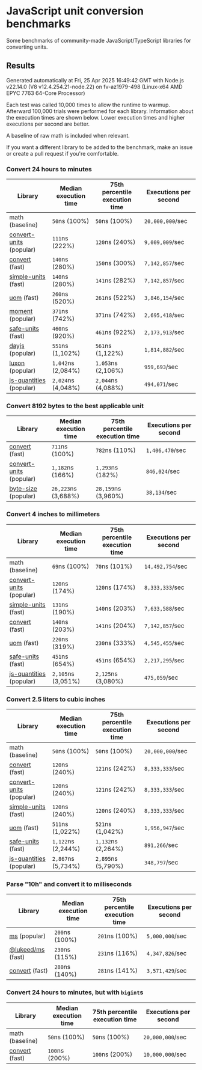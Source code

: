 # JavaScript unit conversion benchmarks

Some benchmarks of community-made JavaScript/TypeScript libraries for converting units.

## Results

<!-- beginblock(results) -->

Generated automatically at Fri, 25 Apr 2025 16:49:42 GMT with Node.js v22.14.0 (V8 v12.4.254.21-node.22) on fv-az1979-498 (Linux-x64 AMD EPYC 7763 64-Core Processor)

Each test was called 10,000 times to allow the runtime to warmup.
Afterward 100,000 trials were performed for each library.
Information about the execution times are shown below.
Lower execution times and higher executions per second are better.

A baseline of raw math is included when relevant.

If you want a different library to be added to the benchmark, make an issue or create a pull request if you're comfortable.

### Convert 24 hours to minutes

| Library                                                            | Median execution time | 75th percentile execution time | Executions per second |
| ------------------------------------------------------------------ | --------------------- | ------------------------------ | --------------------- |
| math (baseline)                                                    | `50`ns (100%)         | `50`ns (100%)                  | `20,000,000`/sec      |
| [convert-units](https://npmjs.com/package/convert-units) (popular) | `111`ns (222%)        | `120`ns (240%)                 | `9,009,009`/sec       |
| [convert](https://npmjs.com/package/convert) (fast)                | `140`ns (280%)        | `150`ns (300%)                 | `7,142,857`/sec       |
| [simple-units](https://npmjs.com/package/simple-units) (fast)      | `140`ns (280%)        | `141`ns (282%)                 | `7,142,857`/sec       |
| [uom](https://npmjs.com/package/uom) (fast)                        | `260`ns (520%)        | `261`ns (522%)                 | `3,846,154`/sec       |
| [moment](https://npmjs.com/package/moment) (popular)               | `371`ns (742%)        | `371`ns (742%)                 | `2,695,418`/sec       |
| [safe-units](https://npmjs.com/package/safe-units) (fast)          | `460`ns (920%)        | `461`ns (922%)                 | `2,173,913`/sec       |
| [dayjs](https://npmjs.com/package/dayjs) (popular)                 | `551`ns (1,102%)      | `561`ns (1,122%)               | `1,814,882`/sec       |
| [luxon](https://npmjs.com/package/luxon) (popular)                 | `1,042`ns (2,084%)    | `1,053`ns (2,106%)             | `959,693`/sec         |
| [js-quantities](https://npmjs.com/package/js-quantities) (popular) | `2,024`ns (4,048%)    | `2,044`ns (4,088%)             | `494,071`/sec         |

### Convert 8192 bytes to the best applicable unit

| Library                                                            | Median execution time | 75th percentile execution time | Executions per second |
| ------------------------------------------------------------------ | --------------------- | ------------------------------ | --------------------- |
| [convert](https://npmjs.com/package/convert) (fast)                | `711`ns (100%)        | `782`ns (110%)                 | `1,406,470`/sec       |
| [convert-units](https://npmjs.com/package/convert-units) (popular) | `1,182`ns (166%)      | `1,293`ns (182%)               | `846,024`/sec         |
| [byte-size](https://npmjs.com/package/byte-size) (popular)         | `26,223`ns (3,688%)   | `28,159`ns (3,960%)            | `38,134`/sec          |

### Convert 4 inches to millimeters

| Library                                                            | Median execution time | 75th percentile execution time | Executions per second |
| ------------------------------------------------------------------ | --------------------- | ------------------------------ | --------------------- |
| math (baseline)                                                    | `69`ns (100%)         | `70`ns (101%)                  | `14,492,754`/sec      |
| [convert-units](https://npmjs.com/package/convert-units) (popular) | `120`ns (174%)        | `120`ns (174%)                 | `8,333,333`/sec       |
| [simple-units](https://npmjs.com/package/simple-units) (fast)      | `131`ns (190%)        | `140`ns (203%)                 | `7,633,588`/sec       |
| [convert](https://npmjs.com/package/convert) (fast)                | `140`ns (203%)        | `141`ns (204%)                 | `7,142,857`/sec       |
| [uom](https://npmjs.com/package/uom) (fast)                        | `220`ns (319%)        | `230`ns (333%)                 | `4,545,455`/sec       |
| [safe-units](https://npmjs.com/package/safe-units) (fast)          | `451`ns (654%)        | `451`ns (654%)                 | `2,217,295`/sec       |
| [js-quantities](https://npmjs.com/package/js-quantities) (popular) | `2,105`ns (3,051%)    | `2,125`ns (3,080%)             | `475,059`/sec         |

### Convert 2.5 liters to cubic inches

| Library                                                            | Median execution time | 75th percentile execution time | Executions per second |
| ------------------------------------------------------------------ | --------------------- | ------------------------------ | --------------------- |
| math (baseline)                                                    | `50`ns (100%)         | `50`ns (100%)                  | `20,000,000`/sec      |
| [convert](https://npmjs.com/package/convert) (fast)                | `120`ns (240%)        | `121`ns (242%)                 | `8,333,333`/sec       |
| [convert-units](https://npmjs.com/package/convert-units) (popular) | `120`ns (240%)        | `121`ns (242%)                 | `8,333,333`/sec       |
| [simple-units](https://npmjs.com/package/simple-units) (fast)      | `120`ns (240%)        | `120`ns (240%)                 | `8,333,333`/sec       |
| [uom](https://npmjs.com/package/uom) (fast)                        | `511`ns (1,022%)      | `521`ns (1,042%)               | `1,956,947`/sec       |
| [safe-units](https://npmjs.com/package/safe-units) (fast)          | `1,122`ns (2,244%)    | `1,132`ns (2,264%)             | `891,266`/sec         |
| [js-quantities](https://npmjs.com/package/js-quantities) (popular) | `2,867`ns (5,734%)    | `2,895`ns (5,790%)             | `348,797`/sec         |

### Parse "10h" and convert it to milliseconds

| Library                                                   | Median execution time | 75th percentile execution time | Executions per second |
| --------------------------------------------------------- | --------------------- | ------------------------------ | --------------------- |
| [ms](https://npmjs.com/package/ms) (popular)              | `200`ns (100%)        | `201`ns (100%)                 | `5,000,000`/sec       |
| [@lukeed/ms](https://npmjs.com/package/@lukeed/ms) (fast) | `230`ns (115%)        | `231`ns (116%)                 | `4,347,826`/sec       |
| [convert](https://npmjs.com/package/convert) (fast)       | `280`ns (140%)        | `281`ns (141%)                 | `3,571,429`/sec       |

### Convert 24 hours to minutes, but with `bigint`s

| Library                                             | Median execution time | 75th percentile execution time | Executions per second |
| --------------------------------------------------- | --------------------- | ------------------------------ | --------------------- |
| math (baseline)                                     | `50`ns (100%)         | `50`ns (100%)                  | `20,000,000`/sec      |
| [convert](https://npmjs.com/package/convert) (fast) | `100`ns (200%)        | `100`ns (200%)                 | `10,000,000`/sec      |

<!-- endblock(results) -->
